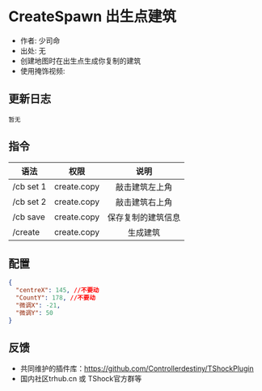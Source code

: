 # CreateSpawn 出生点建筑

- 作者: 少司命
- 出处: 无
- 创建地图时在出生点生成你复制的建筑
- 使用掩饰视频:

## 更新日志

```
暂无
```

## 指令

| 语法      |    权限     |        说明        |
| --------- | :---------: | :----------------: |
| /cb set 1 | create.copy |   敲击建筑左上角   |
| /cb set 2 | create.copy |   敲击建筑右上角   |
| /cb save  | create.copy | 保存复制的建筑信息 |
| /create   | create.copy |      生成建筑      |

## 配置

```json
{
  "centreX": 145, //不要动
  "CountY": 178, //不要动
  "微调X": -21,
  "微调Y": 50
}
```
## 反馈
- 共同维护的插件库：https://github.com/Controllerdestiny/TShockPlugin
- 国内社区trhub.cn 或 TShock官方群等